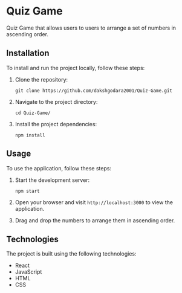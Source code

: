 # Quiz Game

Quiz Game that allows users to users to arrange a set of numbers in ascending order.

## Installation

To install and run the project locally, follow these steps:

1. Clone the repository:
   ```
   git clone https://github.com/dakshgodara2001/Quiz-Game.git
   ```

2. Navigate to the project directory:
   ```
   cd Quiz-Game/
   ```

3. Install the project dependencies:
   ```
   npm install
   ```

## Usage

To use the application, follow these steps:

1. Start the development server:
   ```
   npm start
   ```

2. Open your browser and visit `http://localhost:3000` to view the application.

3. Drag and drop the numbers to arrange them in ascending order.




## Technologies

The project is built using the following technologies:

- React
- JavaScript
- HTML
- CSS

